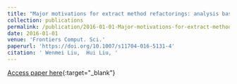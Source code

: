 ```yaml
---
title: "Major motivations for extract method refactorings: analysis based on interviews and change histories"
collection: publications
permalink: /publication/2016-01-01-Major-motivations-for-extract-method-refactorings-analysis-based-on-interviews-and-change-histories
date: 2016-01-01
venue: 'Frontiers Comput. Sci.'
paperurl: 'https://doi.org/10.1007/s11704-016-5131-4'
citation: ' Wenmei Liu,  Hui Liu, '
---
```

[Access paper here](https://doi.org/10.1007/s11704-016-5131-4){:target="_blank"}
